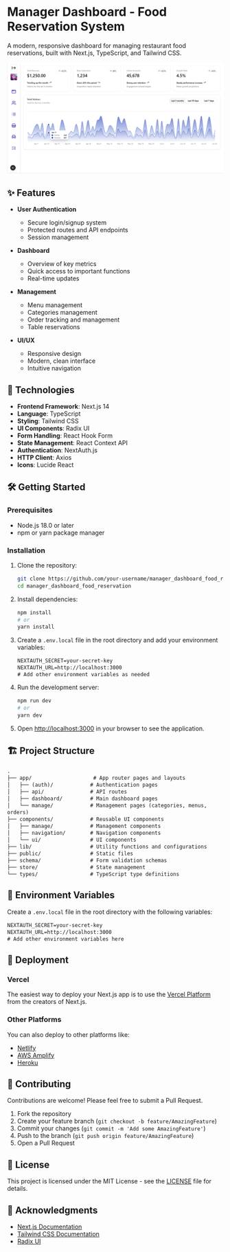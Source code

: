 # Manager Dashboard - Food Reservation System

A modern, responsive dashboard for managing restaurant food reservations, built with Next.js, TypeScript, and Tailwind CSS.

![Dashboard Preview](./public/preview.png)

## ✨ Features

- **User Authentication**
  - Secure login/signup system
  - Protected routes and API endpoints
  - Session management

- **Dashboard**
  - Overview of key metrics
  - Quick access to important functions
  - Real-time updates

- **Management**
  - Menu management
  - Categories management
  - Order tracking and management
  - Table reservations

- **UI/UX**
  - Responsive design
  - Modern, clean interface
  - Intuitive navigation

## 🚀 Technologies

- **Frontend Framework**: Next.js 14
- **Language**: TypeScript
- **Styling**: Tailwind CSS
- **UI Components**: Radix UI
- **Form Handling**: React Hook Form
- **State Management**: React Context API
- **Authentication**: NextAuth.js
- **HTTP Client**: Axios
- **Icons**: Lucide React

## 🛠️ Getting Started

### Prerequisites

- Node.js 18.0 or later
- npm or yarn package manager

### Installation

1. Clone the repository:
   ```bash
   git clone https://github.com/your-username/manager_dashboard_food_reservation.git
   cd manager_dashboard_food_reservation
   ```

2. Install dependencies:
   ```bash
   npm install
   # or
   yarn install
   ```

3. Create a `.env.local` file in the root directory and add your environment variables:
   ```env
   NEXTAUTH_SECRET=your-secret-key
   NEXTAUTH_URL=http://localhost:3000
   # Add other environment variables as needed
   ```

4. Run the development server:
   ```bash
   npm run dev
   # or
   yarn dev
   ```

5. Open [http://localhost:3000](http://localhost:3000) in your browser to see the application.

## 🏗️ Project Structure

```
.
├── app/                    # App router pages and layouts
│   ├── (auth)/            # Authentication pages
│   ├── api/               # API routes
│   ├── dashboard/         # Main dashboard pages
│   └── manage/            # Management pages (categories, menus, orders)
├── components/            # Reusable UI components
│   ├── manage/            # Management components
│   ├── navigation/        # Navigation components
│   └── ui/                # UI components
├── lib/                   # Utility functions and configurations
├── public/                # Static files
├── schema/                # Form validation schemas
├── store/                 # State management
└── types/                 # TypeScript type definitions
```

## 📝 Environment Variables

Create a `.env.local` file in the root directory with the following variables:

```env
NEXTAUTH_SECRET=your-secret-key
NEXTAUTH_URL=http://localhost:3000
# Add other environment variables here
```

## 🚀 Deployment

### Vercel

The easiest way to deploy your Next.js app is to use the [Vercel Platform](https://vercel.com/new?utm_medium=default-template&filter=next.js&utm_source=create-next-app&utm_campaign=create-next-app-readme) from the creators of Next.js.

### Other Platforms

You can also deploy to other platforms like:
- [Netlify](https://www.netlify.com/)
- [AWS Amplify](https://aws.amazon.com/amplify/)
- [Heroku](https://www.heroku.com/)

## 🤝 Contributing

Contributions are welcome! Please feel free to submit a Pull Request.

1. Fork the repository
2. Create your feature branch (`git checkout -b feature/AmazingFeature`)
3. Commit your changes (`git commit -m 'Add some AmazingFeature'`)
4. Push to the branch (`git push origin feature/AmazingFeature`)
5. Open a Pull Request

## 📄 License

This project is licensed under the MIT License - see the [LICENSE](LICENSE) file for details.

## 🙏 Acknowledgments

- [Next.js Documentation](https://nextjs.org/docs)
- [Tailwind CSS Documentation](https://tailwindcss.com/docs)
- [Radix UI](https://www.radix-ui.com/)
